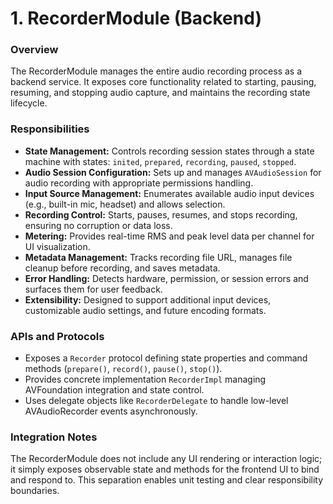 # 1. RecorderModule (Backend)

### Overview
The RecorderModule manages the entire audio recording process as a backend service. It exposes core functionality related to starting, pausing, resuming, and stopping audio capture, and maintains the recording state lifecycle.

### Responsibilities

- **State Management:** Controls recording session states through a state machine with states: `inited`, `prepared`, `recording`, `paused`, `stopped`.
- **Audio Session Configuration:** Sets up and manages `AVAudioSession` for audio recording with appropriate permissions handling.
- **Input Source Management:** Enumerates available audio input devices (e.g., built-in mic, headset) and allows selection.
- **Recording Control:** Starts, pauses, resumes, and stops recording, ensuring no corruption or data loss.
- **Metering:** Provides real-time RMS and peak level data per channel for UI visualization.
- **Metadata Management:** Tracks recording file URL, manages file cleanup before recording, and saves metadata.
- **Error Handling:** Detects hardware, permission, or session errors and surfaces them for user feedback.
- **Extensibility:** Designed to support additional input devices, customizable audio settings, and future encoding formats.

### APIs and Protocols

- Exposes a `Recorder` protocol defining state properties and command methods (`prepare()`, `record()`, `pause()`, `stop()`).
- Provides concrete implementation `RecorderImpl` managing AVFoundation integration and state control.
- Uses delegate objects like `RecorderDelegate` to handle low-level AVAudioRecorder events asynchronously.

### Integration Notes

The RecorderModule does not include any UI rendering or interaction logic; it simply exposes observable state and methods for the frontend UI to bind and respond to. This separation enables unit testing and clear responsibility boundaries.
